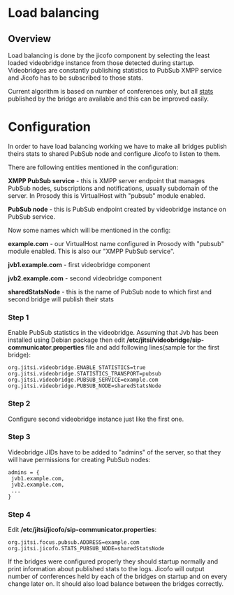 # Load balancing

## Overview

Load balancing is done by the jicofo component by selecting the least loaded
videobridge instance from those detected during startup. Videobridges are
constantly publishing statistics to PubSub XMPP service and Jicofo has to be
subscribed to those stats.

Current algorithm is based on number of conferences only, but all [stats]
published by the bridge are available and this can be improved easily.

[stats]: https://github.com/jitsi/jitsi-videobridge/blob/master/src/main/java/org/jitsi/videobridge/stats/VideobridgeStatistics.java

# Configuration

In order to have load balancing working we have to make all bridges publish
theirs stats to shared PubSub node and configure Jicofo to listen to them.

There are following entities mentioned in the configuration:

**XMPP PubSub service** - this is XMPP server endpoint that manages PubSub
nodes,
 subscriptions and notifications, usually subdomain of the server. In Prosody
 this is VirtualHost with "pubsub" module enabled.

**PubSub node** - this is PubSub endpoint created by videobridge instance on
PubSub service.

Now some names which will be mentioned in the config:

**example.com** - our VirtualHost name configured in Prosody with "pubsub"
 module enabled. This is also our "XMPP PubSub service".

**jvb1.example.com** - first videobridge component

**jvb2.example.com** - second videobridge component

**sharedStatsNode** - this is the name of PubSub node to which first and second bridge will
publish their stats

### Step 1
Enable PubSub statistics in the videobridge. Assuming that Jvb has been
installed using Debian package then edit **/etc/jitsi/videobridge/sip-communicator.properties**
file and add following lines(sample for the first bridge):

```
org.jitsi.videobridge.ENABLE_STATISTICS=true
org.jitsi.videobridge.STATISTICS_TRANSPORT=pubsub
org.jitsi.videobridge.PUBSUB_SERVICE=example.com
org.jitsi.videobridge.PUBSUB_NODE=sharedStatsNode
```

### Step 2
Configure second videobridge instance just like the first one.

### Step 3
Videobridge JIDs have to be added to "admins" of the server, so that they
will have permissions for creating PubSub nodes:

```
admins = {
 jvb1.example.com,
 jvb2.example.com,
 ...
}
```

### Step 4

Edit **/etc/jitsi/jicofo/sip-communicator.properties**:

```
org.jitsi.focus.pubsub.ADDRESS=example.com
org.jitsi.jicofo.STATS_PUBSUB_NODE=sharedStatsNode
```

If the bridges were configured properly they should startup normally and print
information about published stats to the logs. Jicofo will output number of conferences held by each of the bridges on startup and on every change later on. It should also load balance between the bridges correctly.
